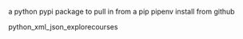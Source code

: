 a python pypi package to pull in from a pip pipenv install from github

python_xml_json_explorecourses
